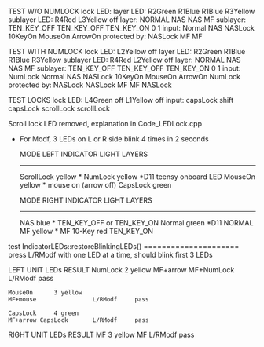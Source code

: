 
TEST W/O NUMLOCK
lock LED:
layer LED:              R2Green R1Blue     R1Blue                  R3Yellow
sublayer LED:                                           R4Red      L3Yellow off
layer:                  NORMAL NAS         NAS                     MF
sublayer:                      TEN_KEY_OFF TEN_KEY_OFF  TEN_KEY_ON 0        1
input:                  Normal NAS         NASLock      10KeyOn    MouseOn  ArrowOn
protected by:                                           NASLock    MF       MF

TEST WITH NUMLOCK
lock LED:       L2Yellow                                                              off
layer LED:              R2Green R1Blue     R1Blue                  R3Yellow
sublayer LED:                                           R4Red      L2Yellow off
layer:                  NORMAL NAS         NAS                     MF
sublayer:                      TEN_KEY_OFF TEN_KEY_OFF  TEN_KEY_ON 0        1
input:          NumLock Normal NAS         NASLock      10KeyOn    MouseOn  ArrowOn  NumLock
protected by:   NASLock                                 NASLock    MF       MF       NASLock

TEST LOCKS
lock LED:       L4Green        off      L1Yellow   off
input:          capsLock shift capsLock scrollLock scrollLock 

Scroll lock LED removed, explanation in Code_LEDLock.cpp

* For Modf, 3 LEDs on L or R side blink 4 times in 2 seconds

    MODE        LEFT INDICATOR LIGHT    LAYERS
    ----        --------------------    ------
    ScrollLock  yellow     *
    NumLock     yellow     *D11 teensy onboard LED
    MouseOn     yellow     *            mouse on (arrow off)
    CapsLock    green

    MODE        RIGHT INDICATOR LIGHT   LAYERS
    ----        ---------------------   ------
    NAS         blue       *            TEN_KEY_OFF or TEN_KEY_ON
    Normal      green      *D11         NORMAL
    MF          yellow     *            MF
    10-Key      red                     TEN_KEY_ON

test IndicatorLEDs::restoreBlinkingLEDs() =====================
press L/RModf with one LED at a time, should blink first 3 LEDs

LEFT UNIT LEDs                          RESULT
    NumLock      2 yellow
    MF+arrow MF+NumLock     L/RModf     pass

    MouseOn      3 yellow
    MF+mouse                L/RModf     pass

    CapsLock     4 green
    MF+arrow CapsLock       L/RModf     pass

RIGHT UNIT LEDs                         RESULT
    MF           3 yellow
    MF                      L/RModf     pass
